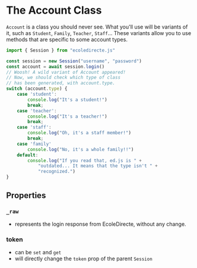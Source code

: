 # The Account Class

`Account` is a class you should never see. What you'll use will be variants of it, such as `Student`, `Family`, `Teacher`, `Staff`... These variants allow you to use methods that are specific to some account types.

```javascript
import { Session } from "ecoledirecte.js"

const session = new Session("username", "password")
const account = await session.login() 
// Woosh! A wild variant of Account appeared!
// Now, we should check which type of class 
// has been generated, with account.type.
switch (account.type) {
    case 'student':
        console.log("It's a student!")
        break;
    case 'teacher':
        console.log("It's a teacher!")
        break;
    case 'staff':
        console.log("Oh, it's a staff member!")
        break;
    case 'family'
        console.log("No, it's a whole family!!")
    default:
        console.log("If you read that, ed.js is " + 
            "outdated... It means that the type isn't " +
            "recognized.")
}
```

## Properties

### `_raw`

* represents the login response from EcoleDirecte, without any change.

### token

* can be `set` and `get`
* will directly change the `token` prop of the parent `Session` 



